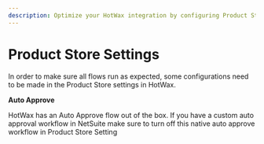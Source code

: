 ```yaml
---
description: Optimize your HotWax integration by configuring Product Store settings
---
```


# Product Store Settings

In order to make sure all flows run as expected, some configurations need to be made in the Product Store settings in HotWax.

**Auto Approve**

HotWax has an Auto Approve flow out of the box. If you have a custom auto approval workflow in NetSuite make sure to turn off this native auto approve workflow in Product Store Setting
